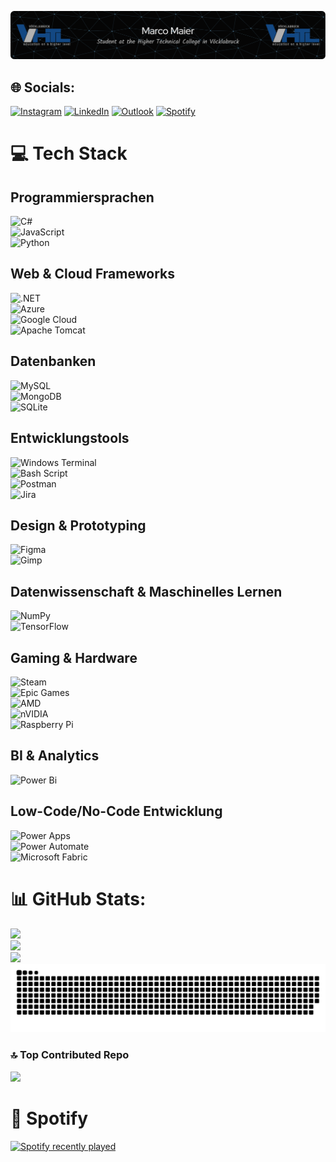 ![Header](/readme_header.png)

## 🌐 Socials:
[![Instagram](https://img.shields.io/badge/Instagram-%23E4405F.svg?logo=Instagram&logoColor=white)](https://instagram.com/marco._.mar) 
[![LinkedIn](https://custom-icon-badges.demolab.com/badge/LinkedIn-0A66C2?logo=linkedin-white&logoColor=fff)](https://linkedin.com/in/marco-maier-68751a27b) 
[![Outlook](https://img.shields.io/badge/Outlook-0A66C2?logo=Outlook)](mailto:Marcomaier1006@outlook.com) 
[![Spotify](https://img.shields.io/badge/Spotify-1ED760?logo=spotify&logoColor=white)](https://open.spotify.com/user/ducru9jl4tlfcrci11g70i02k)

# 💻 **Tech Stack**

## **Programmiersprachen**
![C#](https://img.shields.io/badge/c%23-%23239120.svg?style=for-the-badge&logo=csharp&logoColor=white)  
![JavaScript](https://img.shields.io/badge/javascript-%23323330.svg?style=for-the-badge&logo=javascript&logoColor=%23F7DF1E)  
![Python](https://img.shields.io/badge/python-3670A0?style=for-the-badge&logo=python&logoColor=ffdd54)  

## **Web & Cloud Frameworks**
![.NET](https://img.shields.io/badge/.NET-5C2D91?style=for-the-badge&logo=.net&logoColor=white)  
![Azure](https://img.shields.io/badge/azure-%230072C6.svg?style=for-the-badge&logo=microsoftazure&logoColor=white)  
![Google Cloud](https://img.shields.io/badge/GoogleCloud-%234285F4.svg?style=for-the-badge&logo=google-cloud&logoColor=white)  
![Apache Tomcat](https://img.shields.io/badge/apache%20tomcat-%23F8DC75.svg?style=for-the-badge&logo=apache-tomcat&logoColor=black)  

## **Datenbanken**
![MySQL](https://img.shields.io/badge/mysql-4479A1.svg?style=for-the-badge&logo=mysql&logoColor=white)  
![MongoDB](https://img.shields.io/badge/MongoDB-%234ea94b.svg?style=for-the-badge&logo=mongodb&logoColor=white)  
![SQLite](https://img.shields.io/badge/sqlite-%2307405e.svg?style=for-the-badge&logo=sqlite&logoColor=white)  

## **Entwicklungstools**
![Windows Terminal](https://img.shields.io/badge/Windows%20Terminal-%234D4D4D.svg?style=for-the-badge&logo=windows-terminal&logoColor=white)  
![Bash Script](https://img.shields.io/badge/bash_script-%23121011.svg?style=for-the-badge&logo=gnu-bash&logoColor=white)  
![Postman](https://img.shields.io/badge/Postman-FF6C37?style=for-the-badge&logo=postman&logoColor=white)  
![Jira](https://img.shields.io/badge/jira-%230A0FFF.svg?style=for-the-badge&logo=jira&logoColor=white)  

## **Design & Prototyping**
![Figma](https://img.shields.io/badge/figma-%23F24E1E.svg?style=for-the-badge&logo=figma&logoColor=white)  
![Gimp](https://img.shields.io/badge/Gimp-657D8B?style=for-the-badge&logo=gimp&logoColor=FFFFFF)  

## **Datenwissenschaft & Maschinelles Lernen**
![NumPy](https://img.shields.io/badge/numpy-%23013243.svg?style=for-the-badge&logo=numpy&logoColor=white)  
![TensorFlow](https://img.shields.io/badge/TensorFlow-%23FF6F00.svg?style=for-the-badge&logo=TensorFlow&logoColor=white)  

## **Gaming & Hardware**
![Steam](https://img.shields.io/badge/steam-%23000000.svg?style=for-the-badge&logo=steam&logoColor=white)  
![Epic Games](https://img.shields.io/badge/epicgames-%23313131.svg?style=for-the-badge&logo=epicgames&logoColor=white)  
![AMD](https://img.shields.io/badge/AMD-%23000000.svg?style=for-the-badge&logo=amd&logoColor=white)  
![nVIDIA](https://img.shields.io/badge/nVIDIA-%2376B900.svg?style=for-the-badge&logo=nVIDIA&logoColor=white)  
![Raspberry Pi](https://img.shields.io/badge/-Raspberry_Pi-C51A4A?style=for-the-badge&logo=Raspberry-Pi)  

## **BI & Analytics**
![Power Bi](https://img.shields.io/badge/power_bi-F2C811?style=for-the-badge&logo=powerbi&logoColor=black)  

## **Low-Code/No-Code Entwicklung**
![Power Apps](https://img.shields.io/badge/Power%20Apps-%23832a82.svg?style=for-the-badge&logo=microsoft-powerapps&logoColor=white)  
![Power Automate](https://img.shields.io/badge/Power%20Automate-%231e45c3.svg?style=for-the-badge&logo=microsoft-powerautomate&logoColor=white)  
![Microsoft Fabric](https://img.shields.io/badge/Microsoft%20Fabric-%23266b62.svg?style=for-the-badge&logo=microsoftflow&logoColor=white)

# 📊 GitHub Stats:
![](https://github-readme-stats.vercel.app/api?username=Mirci212&theme=dark&hide_border=true&include_all_commits=false&count_private=true)<br/>
![](https://nirzak-streak-stats.vercel.app/?user=Mirci212&theme=dark&hide_border=true)<br/>
![](https://github-readme-stats.vercel.app/api/top-langs/?username=Mirci212&theme=dark&hide_border=true&include_all_commits=false&count_private=true&layout=compact)<br/>
<picture>
  <source media="(prefers-color-scheme: dark)" srcset="https://raw.githubusercontent.com/Mirci212/Mirci212/output/github-snake-dark.svg" />
  <source media="(prefers-color-scheme: light)" srcset="https://raw.githubusercontent.com/Mirci212/Mirci212/output/github-snake.svg" />
  <img alt="github-snake" src="https://raw.githubusercontent.com/Mirci212/Mirci212/output/github-snake-dark.svg" />
</picture>

### 🔝 Top Contributed Repo
![](https://github-contributor-stats.vercel.app/api?username=Mirci212&limit=5&theme=dark&combine_all_yearly_contributions=true)

# 🎵 Spotify
<a href="https://open.spotify.com/user/ducru9jl4tlfcrci11g70i02k">
    <img src="https://spotify-recently-played-readme.vercel.app/api?user=ducru9jl4tlfcrci11g70i02k&count=5&unique=true" alt="Spotify recently played"  />
</a>

